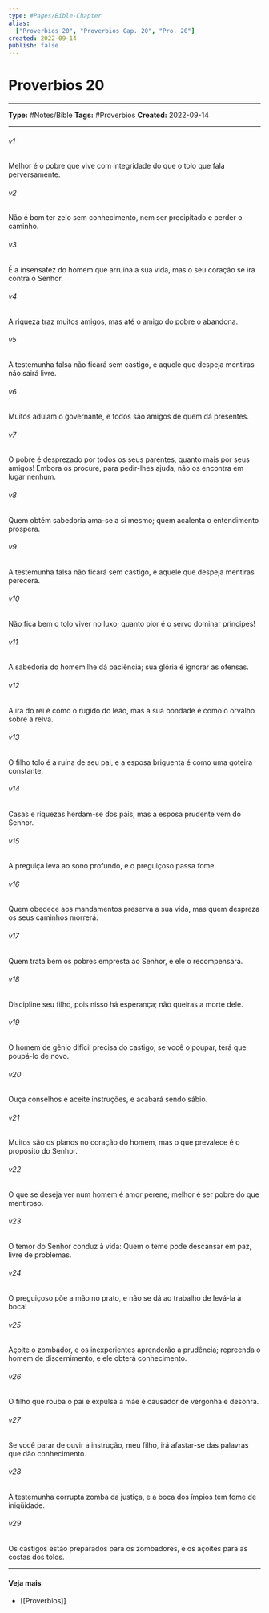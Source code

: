 ```yaml
---
type: #Pages/Bible-Chapter
alias:
  ["Proverbios 20", "Proverbios Cap. 20", "Pro. 20"]
created: 2022-09-14
publish: false
---
```


# Proverbios 20

---

**Type:** #Notes/Bible
**Tags:** #Proverbios
**Created:** 2022-09-14

---

###### v1
Melhor é o pobre que vive com integridade do que o tolo que fala perversamente.
###### v2
Não é bom ter zelo sem conhecimento, nem ser precipitado e perder o caminho.
###### v3
É a insensatez do homem que arruína a sua vida, mas o seu coração se ira contra o Senhor.
###### v4
A riqueza traz muitos amigos, mas até o amigo do pobre o abandona.
###### v5
A testemunha falsa não ficará sem castigo, e aquele que despeja mentiras não sairá livre.
###### v6
Muitos adulam o governante, e todos são amigos de quem dá presentes.
###### v7
O pobre é desprezado por todos os seus parentes, quanto mais por seus amigos! Embora os procure, para pedir-lhes ajuda, não os encontra em lugar nenhum.
###### v8
Quem obtém sabedoria ama-se a si mesmo; quem acalenta o entendimento prospera.
###### v9
A testemunha falsa não ficará sem castigo, e aquele que despeja mentiras perecerá.
###### v10
Não fica bem o tolo viver no luxo; quanto pior é o servo dominar príncipes!
###### v11
A sabedoria do homem lhe dá paciência; sua glória é ignorar as ofensas.
###### v12
A ira do rei é como o rugido do leão, mas a sua bondade é como o orvalho sobre a relva.
###### v13
O filho tolo é a ruína de seu pai, e a esposa briguenta é como uma goteira constante.
###### v14
Casas e riquezas herdam-se dos pais, mas a esposa prudente vem do Senhor.
###### v15
A preguiça leva ao sono profundo, e o preguiçoso passa fome.
###### v16
Quem obedece aos mandamentos preserva a sua vida, mas quem despreza os seus caminhos morrerá.
###### v17
Quem trata bem os pobres empresta ao Senhor, e ele o recompensará.
###### v18
Discipline seu filho, pois nisso há esperança; não queiras a morte dele.
###### v19
O homem de gênio difícil precisa do castigo; se você o poupar, terá que poupá-lo de novo.
###### v20
Ouça conselhos e aceite instruções, e acabará sendo sábio.  
###### v21
Muitos são os planos no coração do homem, mas o que prevalece é o propósito do Senhor.
###### v22
O que se deseja ver num homem é amor perene; melhor é ser pobre do que mentiroso.
###### v23
O temor do Senhor conduz à vida: Quem o teme pode descansar em paz, livre de problemas.
###### v24
O preguiçoso põe a mão no prato, e não se dá ao trabalho de levá-la à boca!
###### v25
Açoite o zombador, e os inexperientes aprenderão a prudência; repreenda o homem de discernimento, e ele obterá conhecimento.
###### v26
O filho que rouba o pai e expulsa a mãe é causador de vergonha e desonra.
###### v27
Se você parar de ouvir a instrução, meu filho, irá afastar-se das palavras que dão conhecimento.
###### v28
A testemunha corrupta zomba da justiça, e a boca dos ímpios tem fome de iniqüidade.
###### v29
Os castigos estão preparados para os zombadores, e os açoites para as costas dos tolos.


---

#### Veja mais

- [[Proverbios]]
